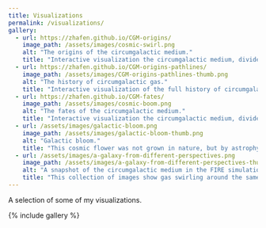 ```yaml
---
title: Visualizations
permalink: /visualizations/
gallery:
  - url: https://zhafen.github.io/CGM-origins/
    image_path: /assets/images/cosmic-swirl.png
    alt: "The origins of the circumgalactic medium."
    title: "Interactive visualization the circumgalactic medium, divided according to origin."
  - url: https://zhafen.github.io/CGM-origins-pathlines/
    image_path: /assets/images/CGM-origins-pathlines-thumb.png
    alt: "The history of circumgalactic gas."
    title: "Interactive visualization of the full history of circumgalactic gas."
  - url: https://zhafen.github.io/CGM-fates/
    image_path: /assets/images/cosmic-boom.png
    alt: "The fates of the circumgalactic medium."
    title: "Interactive visualization the circumgalactic medium, divided according to fate."
  - url: /assets/images/galactic-bloom.png
    image_path: /assets/images/galactic-bloom-thumb.png
    alt: "Galactic bloom."
    title: "This cosmic flower was not grown in nature, but by astrophysicists using supercomputers. At the center of the flower a simulated galaxy shines in bright yellow. The galaxy is surrounded by multi-colored petals, each consisting of many smaller lines. These lines are actually the paths through the universe traced by gas that will form the galaxy and its environment. The petal shape is caused by the expansion of the universe itself followed by a gravity-induced collapse into the galaxy. The colors represent gas from different origins: the blue gas spirals into the galaxy from the vast space between all galaxies, the green gas blasts from the center of the galaxy as titanic winds, and the orange and red gases are the paths traced by satellite galaxies as they smash through the surroundings. This image was co-created with Alex Gurvich, and won both second place and the people's choice award in the 2018 Northwestern Scientific Images contest."
  - url: /assets/images/a-galaxy-from-different-perspectives.png
    image_path: /assets/images/a-galaxy-from-different-perspectives-thumb.png
    alt: "A snapshot of the circumgalactic medium in the FIRE simulations."
    title: "This collection of images show gas swirling around the same galaxy in several different ways. Taken together, the columns create a time-lapse projection. The top row shows the density of gas in the galaxy at a given time: in these panels, the brightest areas show where gas is most densely concentrated. In the middle row, gas shoots out of the galaxy in the bright areas and plummets toward the center of galaxy in the darkest areas. The bottom row shows temperature: the brighter the area, the hotter the gas. This image was a finalist in the 2016 Northwestern Scientific Images contest."
---
```


A selection of some of my visualizations.

{% include gallery %}

